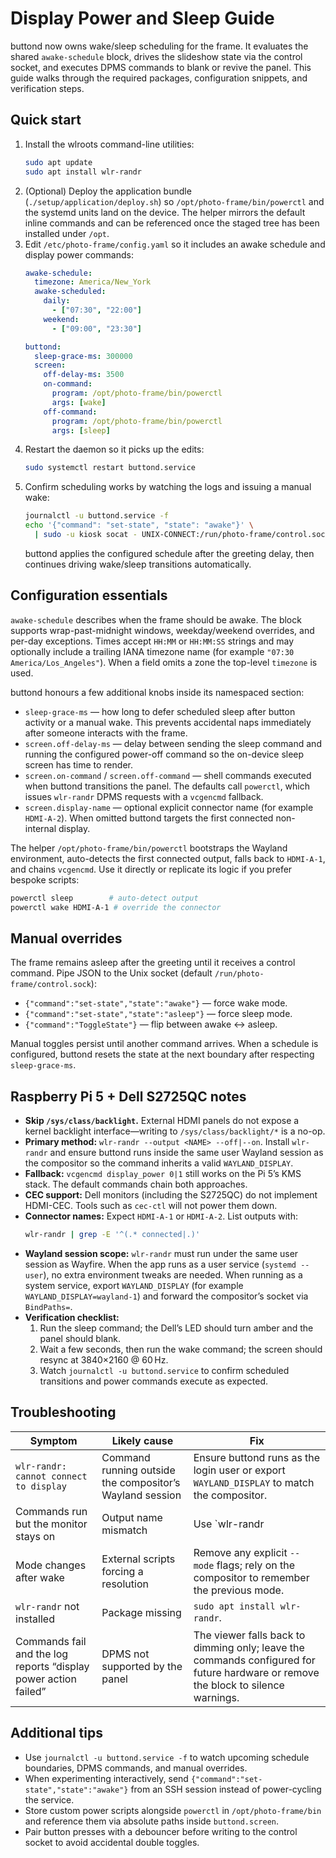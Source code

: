 # Display Power and Sleep Guide

buttond now owns wake/sleep scheduling for the frame. It evaluates the shared `awake-schedule` block, drives the slideshow state via the control socket, and executes DPMS commands to blank or revive the panel. This guide walks through the required packages, configuration snippets, and verification steps.

## Quick start

1. Install the wlroots command-line utilities:
   ```bash
   sudo apt update
   sudo apt install wlr-randr
   ```
2. (Optional) Deploy the application bundle (`./setup/application/deploy.sh`) so `/opt/photo-frame/bin/powerctl` and the systemd units land on the device. The helper mirrors the default inline commands and can be referenced once the staged tree has been installed under `/opt`.
3. Edit `/etc/photo-frame/config.yaml` so it includes an awake schedule and display power commands:
   ```yaml
   awake-schedule:
     timezone: America/New_York
     awake-scheduled:
       daily:
         - ["07:30", "22:00"]
       weekend:
         - ["09:00", "23:30"]

   buttond:
     sleep-grace-ms: 300000
     screen:
       off-delay-ms: 3500
       on-command:
         program: /opt/photo-frame/bin/powerctl
         args: [wake]
       off-command:
         program: /opt/photo-frame/bin/powerctl
         args: [sleep]
   ```
4. Restart the daemon so it picks up the edits:
   ```bash
   sudo systemctl restart buttond.service
   ```
5. Confirm scheduling works by watching the logs and issuing a manual wake:
   ```bash
   journalctl -u buttond.service -f
   echo '{"command": "set-state", "state": "awake"}' \
     | sudo -u kiosk socat - UNIX-CONNECT:/run/photo-frame/control.sock
   ```
   buttond applies the configured schedule after the greeting delay, then continues driving wake/sleep transitions automatically.

## Configuration essentials

`awake-schedule` describes when the frame should be awake. The block supports wrap-past-midnight windows, weekday/weekend overrides, and per-day exceptions. Times accept `HH:MM` or `HH:MM:SS` strings and may optionally include a trailing IANA timezone name (for example `"07:30 America/Los_Angeles"`). When a field omits a zone the top-level `timezone` is used.

buttond honours a few additional knobs inside its namespaced section:

- `sleep-grace-ms` — how long to defer scheduled sleep after button activity or a manual wake. This prevents accidental naps immediately after someone interacts with the frame.
- `screen.off-delay-ms` — delay between sending the sleep command and running the configured power-off command so the on-device sleep screen has time to render.
- `screen.on-command` / `screen.off-command` — shell commands executed when buttond transitions the panel. The defaults call `powerctl`, which issues `wlr-randr` DPMS requests with a `vcgencmd` fallback.
- `screen.display-name` — optional explicit connector name (for example `HDMI-A-2`). When omitted buttond targets the first connected non-internal display.

The helper `/opt/photo-frame/bin/powerctl` bootstraps the Wayland environment, auto-detects the first connected output, falls back to `HDMI-A-1`, and chains `vcgencmd`. Use it directly or replicate its logic if you prefer bespoke scripts:
```bash
powerctl sleep        # auto-detect output
powerctl wake HDMI-A-1 # override the connector
```

## Manual overrides

The frame remains asleep after the greeting until it receives a control command. Pipe JSON to the Unix socket (default `/run/photo-frame/control.sock`):

- `{"command":"set-state","state":"awake"}` — force wake mode.
- `{"command":"set-state","state":"asleep"}` — force sleep mode.
- `{"command":"ToggleState"}` — flip between awake ↔ asleep.

Manual toggles persist until another command arrives. When a schedule is configured, buttond resets the state at the next boundary after respecting `sleep-grace-ms`.

## Raspberry Pi 5 + Dell S2725QC notes

- **Skip `/sys/class/backlight`.** External HDMI panels do not expose a kernel backlight interface—writing to `/sys/class/backlight/*` is a no-op.
- **Primary method:** `wlr-randr --output <NAME> --off|--on`. Install `wlr-randr` and ensure buttond runs inside the same user Wayland session as the compositor so the command inherits a valid `WAYLAND_DISPLAY`.
- **Fallback:** `vcgencmd display_power 0|1` still works on the Pi 5’s KMS stack. The default commands chain both approaches.
- **CEC support:** Dell monitors (including the S2725QC) do not implement HDMI-CEC. Tools such as `cec-ctl` will not power them down.
- **Connector names:** Expect `HDMI-A-1` or `HDMI-A-2`. List outputs with:
  ```bash
  wlr-randr | grep -E '^(.* connected|.)'
  ```
- **Wayland session scope:** `wlr-randr` must run under the same user session as Wayfire. When the app runs as a user service (`systemd --user`), no extra environment tweaks are needed. When running as a system service, export `WAYLAND_DISPLAY` (for example `WAYLAND_DISPLAY=wayland-1`) and forward the compositor’s socket via `BindPaths=`.
- **Verification checklist:**
  1. Run the sleep command; the Dell’s LED should turn amber and the panel should blank.
  2. Wait a few seconds, then run the wake command; the screen should resync at 3840×2160 @ 60 Hz.
  3. Watch `journalctl -u buttond.service` to confirm scheduled transitions and power commands execute as expected.

## Troubleshooting

| Symptom | Likely cause | Fix |
| ------- | ------------ | --- |
| `wlr-randr: cannot connect to display` | Command running outside the compositor’s Wayland session | Ensure buttond runs as the login user or export `WAYLAND_DISPLAY` to match the compositor. |
| Commands run but the monitor stays on | Output name mismatch | Use `wlr-randr | grep connected` to find the connector, or rely on the default `@OUTPUT@` placeholder/powerctl helper. |
| Mode changes after wake | External scripts forcing a resolution | Remove any explicit `--mode` flags; rely on the compositor to remember the previous mode. |
| `wlr-randr` not installed | Package missing | `sudo apt install wlr-randr`. |
| Commands fail and the log reports “display power action failed” | DPMS not supported by the panel | The viewer falls back to dimming only; leave the commands configured for future hardware or remove the block to silence warnings. |

## Additional tips

- Use `journalctl -u buttond.service -f` to watch upcoming schedule boundaries, DPMS commands, and manual overrides.
- When experimenting interactively, send `{"command":"set-state","state":"awake"}` from an SSH session instead of power-cycling the service.
- Store custom power scripts alongside `powerctl` in `/opt/photo-frame/bin` and reference them via absolute paths inside `buttond.screen`.
- Pair button presses with a debouncer before writing to the control socket to avoid accidental double toggles.
